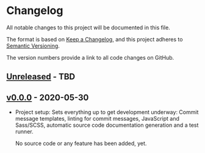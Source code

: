 # Changelog

All notable changes to this project will be documented in this file.

The format is based on [Keep a Changelog](https://keepachangelog.com/en/1.0.0/),
and this project adheres to [Semantic Versioning](https://semver.org/spec/v2.0.0.html).

The version numbers provide a link to all code changes on GitHub.


## [Unreleased] - TBD


## [v0.0.0] - 2020-05-30

* Project setup: Sets everything up to get development underway: Commit message
  templates, linting for commit messages, JavaScript and Sass/SCSS, automatic
  source code documentation generation and a test runner.

  No source code or any feature has been added, yet.


[//]: # "References"

[Unreleased]: https://github.com/stefankolb/baseset/compare/v0.0.0...main
[v0.0.0]: https://github.com/stefankolb/baseset/compare/397f26fbc2a648d9f327a7862e1b094735ff9c17...v0.0.0
